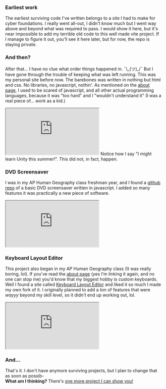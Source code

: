 ### <div class="head-wrapper"><span class="head">Earliest work</span></div>

The earliest surviving code I've written belongs to a site I had to make for cyber foundations. I really went all-out, I didn't know much but I went way above and beyond what was required to pass. I would show it here, but it's near impossible to add my terrible old code to this well made vite project. If I manage to figure it out, you'll see it here later, but for now, the repo is staying private.

### <div class="head-wrapper"><span class="head">And then?</span></div>

After that... I have no clue what order things happened in. ¯\\\_(ツ)\_/¯ But I have gone through the trouble of keeping what was left running. This was my personal site before now. The barebones was written in nothing but html and css. No libraries, no javascript, nothin'. As mentioned on the [about page](/about/), I used to be scared of javascript, and all other actual programming languages, because it was "too hard" and I "wouldn't understand it" (I was a real piece of... _work_ as a kid.)

<!-- TODO: Upload remains of personal site -->
<iframe src="https://readf0x.github.io"></iframe>
Notice how I say "I might learn Unity this summer!". This did not, in fact, happen.

### <div class="head-wrapper"><span class="head">DVD Screensaver</span></div>

I was in my AP Human Geography class freshman year, and I found a [github repo](https://github.com/AlessioMaddaluno/bouncing-dvd-logo) of a basic DVD screensaver written in javascript. I added so many features it was practically a new piece of software.

<iframe src="https://readf0x.github.io/dvd"></iframe>

### <div class="head-wrapper"><span class="head">Keyboard Layout Editor</span></div>

This project also began in my AP Human Geography class (It was really boring, lol). If you've read the [about page](/about/) (yes I'm linking it again, and no one can stop me) you'd know that my biggest hobby is custom keyboards. Well I found a site called [Keyboard Layout Editor](http://www.keyboard-layout-editor.com/) and liked it so much I made my own fork of it. I originally planned to add a _ton_ of features that were _wayyy_ beyond my skill level, so it didn't end up working out, lol.

<iframe src="https://readf0x.github.io/keyboard-layout-editor/"></iframe>

### <div class="head-wrapper"><span class="head">And...</span></div>

That's it. I don't have anymore surviving projects, but I plan to change that as soon as possib-<br>
**What am I thinking?** There's [one more project I can show you!](/)
